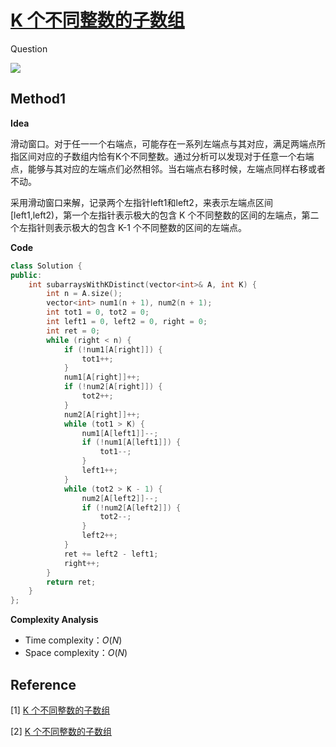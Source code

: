 # [K 个不同整数的子数组](https://leetcode-cn.com/problems/subarrays-with-k-different-integers/)

Question

![](https://i.bmp.ovh/imgs/2021/02/24b026b6157a5241.png)



## Method1

**Idea**

滑动窗口。对于任一一个右端点，可能存在一系列左端点与其对应，满足两端点所指区间对应的子数组内恰有K个不同整数。通过分析可以发现对于任意一个右端点，能够与其对应的左端点们必然相邻。当右端点右移时候，左端点同样右移或者不动。

采用滑动窗口来解，记录两个左指针left1和left2，来表示左端点区间[left1,left2)，第一个左指针表示极大的包含 K 个不同整数的区间的左端点，第二个左指针则表示极大的包含 K-1 个不同整数的区间的左端点。

**Code**

```C++
class Solution {
public:
    int subarraysWithKDistinct(vector<int>& A, int K) {
        int n = A.size();
        vector<int> num1(n + 1), num2(n + 1);
        int tot1 = 0, tot2 = 0;
        int left1 = 0, left2 = 0, right = 0;
        int ret = 0;
        while (right < n) {
            if (!num1[A[right]]) {
                tot1++;
            }
            num1[A[right]]++;
            if (!num2[A[right]]) {
                tot2++;
            }
            num2[A[right]]++;
            while (tot1 > K) {
                num1[A[left1]]--;
                if (!num1[A[left1]]) {
                    tot1--;
                }
                left1++;
            }
            while (tot2 > K - 1) {
                num2[A[left2]]--;
                if (!num2[A[left2]]) {
                    tot2--;
                }
                left2++;
            }
            ret += left2 - left1;
            right++;
        }
        return ret;
    }
};
```



**Complexity Analysis**

* Time complexity：$O(N)$
* Space complexity：$O(N)$



## Reference

[1] [K 个不同整数的子数组](https://leetcode-cn.com/problems/subarrays-with-k-different-integers/solution/k-ge-bu-tong-zheng-shu-de-zi-shu-zu-by-l-9ylo/)

[2] [K 个不同整数的子数组](https://leetcode-cn.com/problems/subarrays-with-k-different-integers/solution/k-ge-bu-tong-zheng-shu-de-zi-shu-zu-by-l-ud34/)
